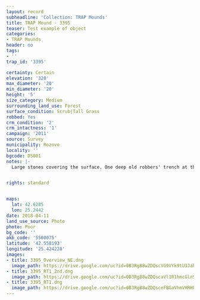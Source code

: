 ```yaml
---
layout: record
subheadline: 'Collection: TRAP Mounds'
title: TRAP Mound - 3395
teaser: Test example of object
categories:
- TRAP Mounds
header: no
tags:
- ''
trap_id: '3395'

certainty: Certain
elevation: '320'
max_diameter: '20'
min_diameter: '20'
height: '5'
size_category: Medium
surrounding_land_use: Forest
surface_condition: Scrub|Tall Grass
robbed: Yes
crm_condition: '2'
crm_intactness: '1'
campaign: '2011'
source: Survey
municipality: Rozovo
locality: ''
bgcode: DS001
notes: |-
  Large stones covering the surface. One deep old robbers' trench at the top with several holes at the bottom of the trench (consequently made).


rights: standard


maps:
  lat: 42.6285
  lon: 25.2442
date: 2018-04-11
land_use_source: Photo
photo: Poor
bg_code: ''
akb_code: '5500075'
latitude: '42.558193'
longitude: '25.424228'
images:
- title: 3395_Overview_NE.dng
  image_path: https://drive.google.com/uc?id=0B3Rg88wZDQscVG9VYk9tU3Jabk0
- title: 3395_RT1_2nd.dng
  image_path: https://drive.google.com/uc?id=0B3Rg88wZDQscaVl1R1hmcGlnSWs
- title: 3395_RT1.dng
  image_path: https://drive.google.com/uc?id=0B3Rg88wZDQsceFBGaVhmVHRHb2M
---
```

